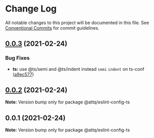 # Change Log

All notable changes to this project will be documented in this file.
See [Conventional Commits](https://conventionalcommits.org) for commit guidelines.

## [0.0.3](https://github.com/amaury-tobias/eslint-config/compare/v0.0.2...v0.0.3) (2021-02-24)


### Bug Fixes

* **ts:** use @ts/semi and @ts/indent instead `semi` `indent` on ts-conf ([a9ec577](https://github.com/amaury-tobias/eslint-config/commit/a9ec5775be6384b0ba4d6b966b6108804c8a1bc6))





## [0.0.2](https://github.com/amaury-tobias/eslint-config/compare/v0.0.1...v0.0.2) (2021-02-24)

**Note:** Version bump only for package @attq/eslint-config-ts





## 0.0.1 (2021-02-24)

**Note:** Version bump only for package @attq/eslint-config-ts

